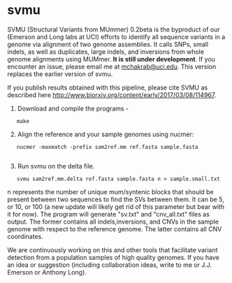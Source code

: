 # svmu

SVMU (Structural Variants from MUmmer) 0.2beta is the byproduct of our (Emerson and Long labs at UCI) efforts to identify all sequence variants in a genome via alignment of two  genome assemblies. It calls SNPs, small indels, as well as duplicates, large indels, and inversions from whole genome alignments using MUMmer. 
<b>It is still under development</b>. If you encounter an issue, please email me at mchakrab@uci.edu. This version replaces the earlier version of svmu.

If you publish results obtained with this pipeline, please cite SVMU as described here http://www.biorxiv.org/content/early/2017/03/08/114967.

1. Download and compile the programs -

 ```
	make

 ```

2. Align the reference and your sample genomes using nucmer: 

 ```
	nucmer -maxmatch -prefix sam2ref.mm ref.fasta sample.fasta
	
 ```

3. Run svmu on the delta file.

 ```
	svmu sam2ref.mm.delta ref.fasta sample.fasta n > sample.small.txt

 ```
  n represents the number of unique mum/syntenic blocks that should be present between two sequences to find the SVs between them. It can be 5, or 10, or 100 (a new update will likely get rid of this parameter but bear with it for now). The program will generate "sv.txt" and "cnv_all.txt" files as output. The former contains all indels,inversions, and CNVs in the sample genome with respect to the reference genome. The latter contains all CNV coordinates.


We are continuously working on this and other tools that facilitate variant detection from a population samples of high quality genomes. If you have an idea or suggestion (including collaboration ideas, write to me or J.J. Emerson or Anthony Long).
